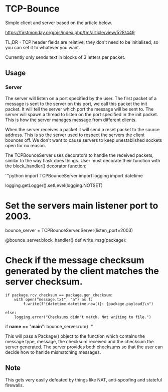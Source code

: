 # TCP-Bounce

Simple client and server based on the article below.

https://firstmonday.org/ojs/index.php/fm/article/view/528/449 

TL;DR - TCP header fields are relative, they don't need to be initialised, so you can set it to whatever you want.

Currently only sends text in blocks of 3 letters per packet.

## Usage

### Server

The server will listen on a port specified by the user. The first packet of a message is sent to the server on this port, we call this packet the init packet. It will tell the server which port the message will be sent to. The server will spawn a thread to listen on the port specified in the init packet. This is how the server manages message from different clients. 

When the server receives a packet it will send a reset packet to the source address. This is so the server used to respect the servers the client bounces off. We don't want to cause servers to keep unestablished sockets open for no reason.

The TCPBounceServer uses decorators to handle the received packets, similar to the way flask does things. User must decorate their function with the block_handler() decorator function:

'''python
import TCPBounceServer
import logging
import datetime



logging.getLogger().setLevel(logging.NOTSET)
# Set the servers main listener port to 2003.
bounce_server = TCPBounceServer.Server(listen_port=2003)


@bounce_server.block_handler()
def write_msg(package):
  # Check if the message checksum generated by the client matches the server checksum.
	if package.rcv_checksum == package.gen_checksum:
		with open("message.txt", "a") as f:
			f.write(f"{datetime.datetime.now()}: {package.payload}\n")

	else:
		logging.error("Checksums didn't match. Not writing to file.")


if __name__ == "__main__":
	bounce_server.run()
'''

This will pass a Package() object to the function which contains the message type, message, the checksum received and the checksum the server generated. The server provides both checksums so that the user can decide how to hanlde mismatching messages. 

## Note
This gets very easily defeated by things like NAT, anti-spoofing and stateful firewalls. 

